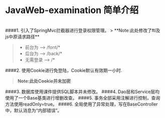 # JavaWeb-examination 简单介绍

<br />
####1. 引入了SpringMvc拦截器进行登录权限管理。
> **Note:此处修改了ftl及js中原请求路径**

> - 前台为		-->		/font/*
> - 后台为		-->		/back/* 
> - 无需登录	-->		/* 
	
####2. 使用Cookie进行免登陆，Cookie默认有效期一小时.
> **Note:此处Cookie并未加密**

####3. 数据库使用课件提供SQL脚本并未修改。
####4. Dao层和Service层均使用了一个Base基类进行增删改查。
####5. 事务全部采用注解进行控制，查询方法使用readOnly=true。
####6. 全局使用了异常处理，写在BaseController中，默认消息为“内部错误”。
